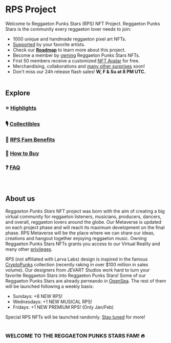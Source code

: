 # RPS Project

Welcome to Reggaeton Punks Stars (RPS) NFT Project. Reggaeton Punks Stars is the community every reggaeton lover needs to join: 

* 1000 unique and handmade reggaeton pixel art NFTs.
* [Supported](highlights.html) by your favorite artists.
* Check our [<b>Roadmap</b>](roadmap.html) to learn more about this project.
* Become a member by [owning](buy.html) Reggaeton Punks Stars NFTs.
* First 50 members receive a customized [NFT Avatar](https://opensea.io/collection/reggaetoncommunity) for free.
* Merchandising, collaborations and [many other surprises](fam.html) soon!
* Don't miss our 24h release flash sales! <b>W, F & Su at 8 PM UTC. </b><br><br>

## Explore

### ⭐ [Highlights](highlights.html)

### 🎙 [Collectibles](nfts.html)

### 👑 [RPS Fam Benefits](fam.html)

### 🛒 [How to Buy](buy.html)

### ❓ [FAQ](faq.html) <br><br><br>


## About us

*Reggaeton Punks Stars* NFT project was born with the aim of creating a big virtual community for reggaeton listeners, musicians, producers, dancers, and overall, reggaeton lovers around the globe. Our Metaverse is updated on each project phase and will reach its maximum development on the final phase. RPS Metaverse will be the place where we can share our ideas, creations and hangout together enjoying reggaeton music. Owning Reggaeton Punks Stars NFTs grants you access to our Virtual Reality and many other [privileges](fam.html).

*RPS* (not affiliated with Larva Labs) design is inspired in the famous [CryptoPunks](https://en.wikipedia.org/wiki/CryptoPunks) collection (recently raking in over $100 million in sales volume). Our designers from JEVART Studios work hard to turn your favorite Reggaeton Stars into Reggaeton Punks Stars! Some of our Reggaeton Punks Stars are already perreando in [OpenSea](https://opensea.io/collection/reggaetonpunkstars). The rest of them will be launched following a weekly basis:

* Sundays: +8 NEW RPS!
* Wednesdays: +1 NEW MUSICAL RPS!
* Fridays: +1 NEW PREMIUM RPS! (Only Jan/Feb)

Special RPS NFTs will be launched randomly. [Stay tuned](https://www.instagram.com/reggaetonpunkstars/?hl=es) for more! <br><br>


### WELCOME TO THE REGGAETON PUNKS STARS FAM! 🔥 
